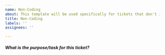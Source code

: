 ```yaml
---
name: Non-Coding
about: This template will be used specifically for tickets that don't involve coding.
title: Non-Coding
labels: ''
assignees: ''

---
```


##### What is the purpose/task for this ticket?
